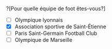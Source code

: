 ?[Pour quelle équipe de foot êtes-vous?]
-[ ] Olympique lyonnais
-[x] Association sportive de Saint-Étienne
-[ ] Paris Saint-Germain Football Club
-[ ] Olympique de Marseille
